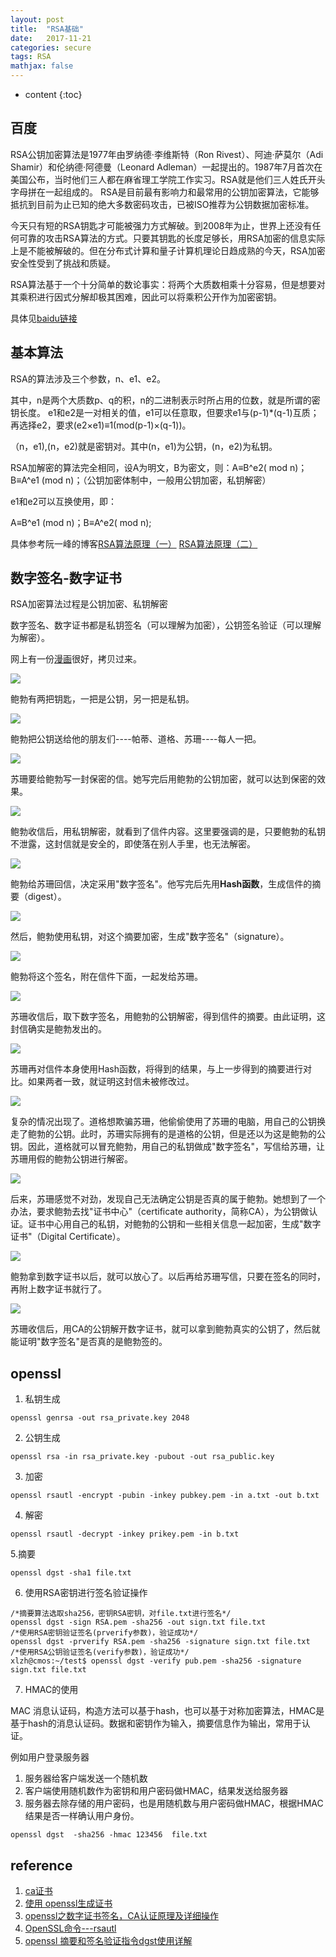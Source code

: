 ```yaml
---
layout: post
title:  "RSA基础"
date:   2017-11-21
categories: secure 
tags: RSA
mathjax: false
---
```

* content
{:toc}

## 百度

RSA公钥加密算法是1977年由罗纳德·李维斯特（Ron Rivest）、阿迪·萨莫尔（Adi Shamir）和伦纳德·阿德曼（Leonard Adleman）一起提出的。1987年7月首次在美国公布，当时他们三人都在麻省理工学院工作实习。RSA就是他们三人姓氏开头字母拼在一起组成的。
RSA是目前最有影响力和最常用的公钥加密算法，它能够抵抗到目前为止已知的绝大多数密码攻击，已被ISO推荐为公钥数据加密标准。

今天只有短的RSA钥匙才可能被强力方式解破。到2008年为止，世界上还没有任何可靠的攻击RSA算法的方式。只要其钥匙的长度足够长，用RSA加密的信息实际上是不能被解破的。但在分布式计算和量子计算机理论日趋成熟的今天，RSA加密安全性受到了挑战和质疑。

RSA算法基于一个十分简单的数论事实：将两个大质数相乘十分容易，但是想要对其乘积进行因式分解却极其困难，因此可以将乘积公开作为加密密钥。

具体见[baidu链接](https://baike.baidu.com/item/RSA%E7%AE%97%E6%B3%95/263310?fr=aladdin&fromid=210678&fromtitle=RSA)

## 基本算法
RSA的算法涉及三个参数，n、e1、e2。

其中，n是两个大质数p、q的积，n的二进制表示时所占用的位数，就是所谓的密钥长度。
e1和e2是一对相关的值，e1可以任意取，但要求e1与(p-1)*(q-1)互质；再选择e2，要求(e2×e1)≡1(mod(p-1)×(q-1))。

（n，e1),(n，e2)就是密钥对。其中(n，e1)为公钥，(n，e2)为私钥。

RSA加解密的算法完全相同，设A为明文，B为密文，则：A≡B^e2( mod n)；B≡A^e1 (mod n)；（公钥加密体制中，一般用公钥加密，私钥解密）

e1和e2可以互换使用，即：

A≡B^e1 (mod n)；B≡A^e2( mod n);

具体参考阮一峰的博客[RSA算法原理（一）](http://www.ruanyifeng.com/blog/2013/06/rsa_algorithm_part_one.html)
[RSA算法原理（二）](http://www.ruanyifeng.com/blog/2013/07/rsa_algorithm_part_two.html)

## 数字签名-数字证书

RSA加密算法过程是公钥加密、私钥解密

数字签名、数字证书都是私钥签名（可以理解为加密），公钥签名验证（可以理解为解密）。

网上有一份[漫画](http://www.youdzone.com/signature.html)很好，拷贝过来。

![](../img/rsa01.png)

鲍勃有两把钥匙，一把是公钥，另一把是私钥。

![](../img/rsa02.png)

鲍勃把公钥送给他的朋友们----帕蒂、道格、苏珊----每人一把。

![](../img/rsa03.png)

苏珊要给鲍勃写一封保密的信。她写完后用鲍勃的公钥加密，就可以达到保密的效果。

![](../img/rsa04.png)

鲍勃收信后，用私钥解密，就看到了信件内容。这里要强调的是，只要鲍勃的私钥不泄露，这封信就是安全的，即使落在别人手里，也无法解密。

![](../img/rsa05.png)

鲍勃给苏珊回信，决定采用"数字签名"。他写完后先用**Hash函数**，生成信件的摘要（digest）。

![](../img/rsa06.png)

然后，鲍勃使用私钥，对这个摘要加密，生成"数字签名"（signature）。

![](../img/rsa07.png)

鲍勃将这个签名，附在信件下面，一起发给苏珊。

![](../img/rsa08.png)

苏珊收信后，取下数字签名，用鲍勃的公钥解密，得到信件的摘要。由此证明，这封信确实是鲍勃发出的。

![](../img/rsa09.png)

苏珊再对信件本身使用Hash函数，将得到的结果，与上一步得到的摘要进行对比。如果两者一致，就证明这封信未被修改过。

![](../img/rsa10.png)

复杂的情况出现了。道格想欺骗苏珊，他偷偷使用了苏珊的电脑，用自己的公钥换走了鲍勃的公钥。此时，苏珊实际拥有的是道格的公钥，但是还以为这是鲍勃的公钥。因此，道格就可以冒充鲍勃，用自己的私钥做成"数字签名"，写信给苏珊，让苏珊用假的鲍勃公钥进行解密。

![](../img/rsa11.png)

后来，苏珊感觉不对劲，发现自己无法确定公钥是否真的属于鲍勃。她想到了一个办法，要求鲍勃去找"证书中心"（certificate authority，简称CA），为公钥做认证。证书中心用自己的私钥，对鲍勃的公钥和一些相关信息一起加密，生成"数字证书"（Digital Certificate）。

![](../img/rsa12.png)

鲍勃拿到数字证书以后，就可以放心了。以后再给苏珊写信，只要在签名的同时，再附上数字证书就行了。

![](../img/rsa13.png)

苏珊收信后，用CA的公钥解开数字证书，就可以拿到鲍勃真实的公钥了，然后就能证明"数字签名"是否真的是鲍勃签的。

## openssl 

1. 私钥生成
~~~
openssl genrsa -out rsa_private.key 2048
~~~
2. 公钥生成
~~~
openssl rsa -in rsa_private.key -pubout -out rsa_public.key
~~~
3. 加密
~~~
openssl rsautl -encrypt -pubin -inkey pubkey.pem -in a.txt -out b.txt 
~~~
4. 解密
~~~
openssl rsautl -decrypt -inkey prikey.pem -in b.txt  
~~~
5.摘要
~~~
openssl dgst -sha1 file.txt 
~~~ 
6. 使用RSA密钥进行签名验证操作
~~~
/*摘要算法选取sha256，密钥RSA密钥，对file.txt进行签名*/
openssl dgst -sign RSA.pem -sha256 -out sign.txt file.txt
/*使用RSA密钥验证签名(prverify参数)，验证成功*/ 
openssl dgst -prverify RSA.pem -sha256 -signature sign.txt file.txt 
/*使用RSA公钥验证签名(verify参数)，验证成功*/
xlzh@cmos:~/test$ openssl dgst -verify pub.pem -sha256 -signature sign.txt file.txt 
~~~
7. HMAC的使用

MAC 消息认证码，构造方法可以基于hash，也可以基于对称加密算法，HMAC是基于hash的消息认证码。数据和密钥作为输入，摘要信息作为输出，常用于认证。

例如用户登录服务器

1. 服务器给客户端发送一个随机数
2. 客户端使用随机数作为密钥和用户密码做HMAC，结果发送给服务器
3. 服务器去除存储的用户密码，也是用随机数与用户密码做HMAC，根据HMAC结果是否一样确认用户身份。
~~~
openssl dgst  -sha256 -hmac 123456  file.txt
~~~

## reference 
1. [ca证书](https://baike.baidu.com/item/ca%E8%AF%81%E4%B9%A6/10028741?fr=aladdin)
2. [使用 openssl生成证书](https://www.cnblogs.com/littleatp/p/5878763.html) 
3. [openssl之数字证书签名，CA认证原理及详细操作](http://blog.sina.com.cn/s/blog_cfee55a70102wn3h.html)
4. [OpenSSL命令---rsautl](http://blog.csdn.net/as3luyuan123/article/details/16812011)
5. [openssl 摘要和签名验证指令dgst使用详解](https://www.cnblogs.com/gordon0918/p/5382541.html)
